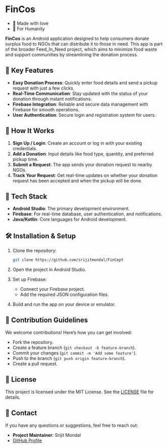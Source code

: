 # FinCos 
- 🌱 Made with love
- 🫡 For Humanity

**FinCos** is an Android application designed to help consumers donate surplus food to NGOs that can distribute it to those in need. This app is part of the broader Feed_In_Need project, which aims to minimize food waste and support communities by streamlining the donation process.

## 🌟 Key Features

- **Easy Donation Process**: Quickly enter food details and send a pickup request with just a few clicks.
- **Real-Time Communication**: Stay updated with the status of your donation through instant notifications.
- **Firebase Integration**: Reliable and secure data management with Firebase for smooth operations.
- **User Authentication**: Secure login and registration system for users.

## 📱 How It Works

1. **Sign Up / Login**: Create an account or log in with your existing credentials.
2. **Add a Donation**: Input details like food type, quantity, and preferred pickup time.
3. **Submit a Request**: The app sends your donation request to nearby NGOs.
4. **Track Your Request**: Get real-time updates on whether your donation request has been accepted and when the pickup will be done.

## 🚀 Tech Stack

- **Android Studio**: The primary development environment.
- **Firebase**: For real-time database, user authentication, and notifications.
- **Java/Kotlin**: Core languages for Android development.

## 🛠️ Installation & Setup

1. Clone the repository:

   ```bash
   git clone https://github.com/srijitmondal/FinCept
   ```

2. Open the project in Android Studio.
3. Set up Firebase:
   - Connect your Firebase project.
   - Add the required JSON configuration files.
4. Build and run the app on your device or emulator.

## 🤝 Contribution Guidelines

We welcome contributions! Here’s how you can get involved:
- Fork the repository.
- Create a feature branch (`git checkout -b feature-branch`).
- Commit your changes (`git commit -m 'Add some feature'`).
- Push to the branch (`git push origin feature-branch`).
- Create a pull request.

## 📜 License

This project is licensed under the MIT License. See the [LICENSE](./LICENSE) file for details.

## 📧 Contact

If you have any questions or suggestions, feel free to reach out:

- **Project Maintainer**: Srijit Mondal
- [GitHub Profile](https://github.com/srijitmondal)
